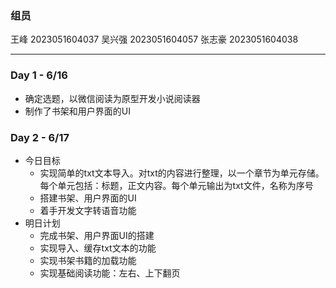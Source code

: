 ### 组员
王峰 	2023051604037
吴兴强 2023051604057
张志豪 2023051604038
___
### Day 1 - 6/16
+ 确定选题，以微信阅读为原型开发小说阅读器
+ 制作了书架和用户界面的UI
### Day 2 - 6/17
+ 今日目标
	+ 实现简单的txt文本导入。对txt的内容进行整理，以一个章节为单元存储。每个单元包括：标题，正文内容。每个单元输出为txt文件，名称为序号
	+ 搭建书架、用户界面的UI
	+ 着手开发文字转语音功能
+ 明日计划
	+ 完成书架、用户界面UI的搭建
	+ 实现导入、缓存txt文本的功能
	+ 实现书架书籍的加载功能
	+ 实现基础阅读功能：左右、上下翻页
